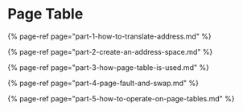 # Page Table

{% page-ref page="part-1-how-to-translate-address.md" %}

{% page-ref page="part-2-create-an-address-space.md" %}

{% page-ref page="part-3-how-page-table-is-used.md" %}

{% page-ref page="part-4-page-fault-and-swap.md" %}

{% page-ref page="part-5-how-to-operate-on-page-tables.md" %}



